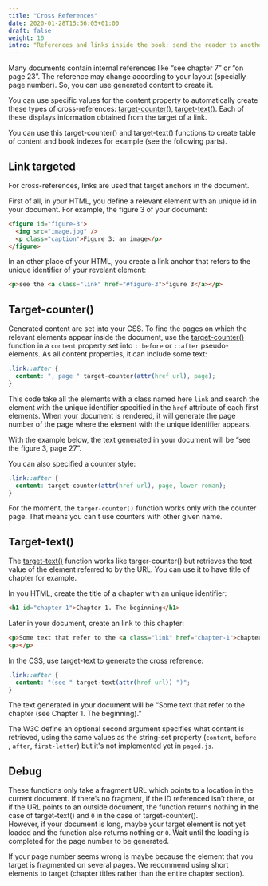```yaml
---
title: "Cross References"
date: 2020-01-28T15:56:05+01:00
draft: false
weight: 10
intro: "References and links inside the book: send the reader to another page using hyperlinks"
---
```


Many documents contain internal references like “see chapter 7” or “on page 23”. The reference may change according to your layout (specially page number). So, you can use generated content to create it.

You can use specific values for the content property to automatically create these types of cross-references: [target-counter()](https://www.w3.org/TR/css-gcpm-3/#funcdef-target-counter), [target-text()](https://www.w3.org/TR/css-gcpm-3/#target-text-function). Each of these displays information obtained from the target of a link.

You can use this target-counter() and target-text() functions to create table of content and book indexes for example (see the following parts).

## Link targeted

For cross-references, links are used that target anchors in the document.

First of all, in your HTML, you define a relevant element with an unique id in your document. For example, the figure 3 of your document:

```html
<figure id="figure-3">
  <img src="image.jpg" />
  <p class="caption">Figure 3: an image</p>
</figure>
```

In an other place of your HTML, you create a link anchor that refers to the unique identifier of your revelant element:

```html
<p>see the <a class="link" href="#figure-3">figure 3</a></p>
```

## Target-counter()

Generated content are set into your CSS. To find the pages on which the relevant elements appear inside the document, use the [target-counter()](https://www.w3.org/TR/css-gcpm-3/#target-counter) function in a `content` property set into `::before` or `::after` pseudo-elements. As all content properties, it can include some text:

```css
.link::after {
  content: ", page " target-counter(attr(href url), page);
}
```

This code take all the elements with a class named here `link` and search the element with the unique identifier specified in the `href` attribute of each first elements. When your document is rendered, it will generate the page number of the page where the element with the unique identifier appears.

With the example below, the text generated in your document will be “see the figure 3, page 27”.

You can also specified a counter style:

```css
.link::after {
  content: target-counter(attr(href url), page, lower-roman);
}
```

For the moment, the `targer-counter()` function works only with the counter page. That means you can't use counters with other given name.

## Target-text()

The [target-text()](https://www.w3.org/TR/css-gcpm-3/#target-text) function works like targer-counter() but retrieves the text value of the element referred to by the URL. You can use it to have title of chapter for example.

In you HTML, create the title of a chapter with an unique identifier:

```html
<h1 id="chapter-1">Chapter 1. The beginning</h1>
```

Later in your document, create an link to this chapter:

```html
<p>Some text that refer to the <a class="link" href="chapter-1">chapter</a>.</p>
<p></p>
```

In the CSS, use target-text to generate the cross reference:

```css
.link::after {
  content: "(see " target-text(attr(href url)) ")";
}
```

The text generated in your document will be “Some text that refer to the chapter (see Chapter 1. The beginning).”

The W3C define an optional second argument specifies what content is retrieved, using the same values as the string-set property (`content`, `before `, `after`, `first-letter`) but it's not implemented yet in `paged.js`.

## Debug

These functions only take a fragment URL which points to a location in the current document. If there’s no fragment, if the ID referenced isn’t there, or if the URL points to an outside document, the function returns nothing in the case of target-text() and `0` in the case of target-counter().  
However, if your document is long, maybe your target element is not yet loaded and the function also returns nothing or `0`. Wait until the loading is completed for the page number to be generated.

If your page number seems wrong is maybe because the element that you target is fragmented on several pages. We recommend using short elements to target (chapter titles rather than the entire chapter section).
